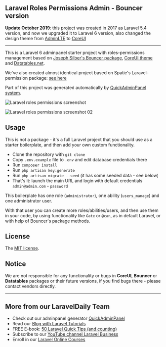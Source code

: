 ## Laravel Roles Permissions Admin - Bouncer version

__Update October 2019__: this project was created in 2017 as Laravel 5.4 version, and now we upgraded it to Laravel 6 version, also changed the design theme from [AdminLTE]((https://adminlte.io/)) to [CoreUI](https://coreui.io)

- - - - -

This is a Laravel 6 adminpanel starter project with roles-permissions management based on [Joseph Silber's Bouncer package](https://github.com/JosephSilber/bouncer), [CoreUI theme](https://coreui.io/) and [Datatables.net](https://datatables.net).

We've also created almost identical project based on Spatie's Laravel-permission package: [see here](https://github.com/LaravelDaily/laravel-roles-permissions-manager)

Part of this project was generated automatically by [QuickAdminPanel system](https://quickadminpanel.com/).

![Laravel roles permissions screenshot](https://laraveldaily.com/wp-content/uploads/2019/10/laravel-roles-permissions-bouncer-01.png)

![Laravel roles permissions screenshot 02](https://laraveldaily.com/wp-content/uploads/2019/10/laravel-roles-permissions-bouncer-02.png)

## Usage

This is not a package - it's a full Laravel project that you should use as a starter boilerplate, and then add your own custom functionality.

- Clone the repository with `git clone`
- Copy `.env.example` file to `.env` and edit database credentials there
- Run `composer install`
- Run `php artisan key:generate`
- Run `php artisan migrate --seed` (it has some seeded data - see below)
- That's it: launch the main URL and login with default credentials `admin@admin.com` - `password`

This boilerplate has one role (`administrator`), one ability (`users_manage`) and one administrator user.

With that user you can create more roles/abilities/users, and then use them in your code, by using functionality like `Gate` or `@can`, as in default Laravel, or with help of Bouncer's package methods.

## License

The [MIT license](http://opensource.org/licenses/MIT).

## Notice

We are not responsible for any functionality or bugs in **CoreUI**, **Bouncer** or **Datatables** packages or their future versions, if you find bugs there - please contact vendors directly.

---

## More from our LaravelDaily Team

- Check out our adminpanel generator [QuickAdminPanel](https://quickadminpanel.com)
- Read our [Blog with Laravel Tutorials](https://laraveldaily.com)
- FREE E-book: [50 Laravel Quick Tips (and counting)](https://laraveldaily.com/free-e-book-40-laravel-quick-tips-and-counting/)
- Subscribe to our [YouTube channel Laravel Business](https://www.youtube.com/channel/UCTuplgOBi6tJIlesIboymGA)
- Enroll in our [Laravel Online Courses](https://laraveldaily.teachable.com/)
